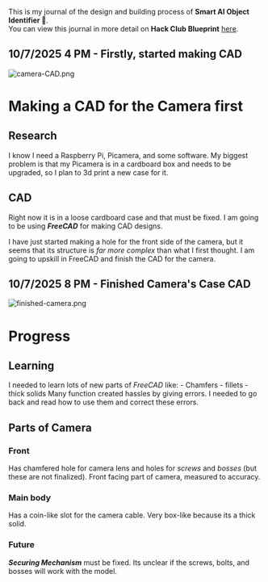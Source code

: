 <!--
  ===================    !!READ THIS NOTICE!!   ====================
  DO NOT edit this file manually. Your changes WILL BE OVERWRITTEN!
  This journal is auto generated and updated by Hack Club Blueprint.
  To edit this file, please edit your journal entries on Blueprint.
  ==================================================================
-->

This is my journal of the design and building process of **Smart AI Object Identifier 🤖**.  
You can view this journal in more detail on **Hack Club Blueprint** [here](https://blueprint.hackclub.com/projects/290).


## 10/7/2025 4 PM - Firstly, started making CAD  

![camera-CAD.png](https://blueprint.hackclub.com/user-attachments/blobs/proxy/eyJfcmFpbHMiOnsiZGF0YSI6OTUxLCJwdXIiOiJibG9iX2lkIn19--fd1585401d3efca3188300f87f8b662c1b629c1b/camera-CAD.png)

# Making a CAD for the Camera first

## Research

I know I need a Raspberry Pi, Picamera, and some software. My biggest problem is that my Picamera is in a cardboard box and needs to be upgraded, so I plan to 3d print a new case for it.

## CAD

Right now it is in a loose cardboard case and that must be fixed. I am going to be using ***FreeCAD*** for making CAD designs.

I have just started making a hole for the front side of the camera, but it seems that its structure is *far more complex* than what I first thought. I am going to upskill in FreeCAD and finish the CAD for the camera.  

## 10/7/2025 8 PM - Finished Camera's Case CAD  

![finished-camera.png](https://blueprint.hackclub.com/user-attachments/blobs/proxy/eyJfcmFpbHMiOnsiZGF0YSI6OTY3LCJwdXIiOiJibG9iX2lkIn19--43ec9ea78ca83f5157aa15693ac722a8eb4cfced/finished-camera.png)
# Progress

## Learning

I needed to learn lots of new parts of *FreeCAD* like:
	- Chamfers
	- fillets
	- thick solids
Many function created hassles by giving errors. I needed to go back and read how to use them and correct these errors.

## Parts of Camera

### Front

Has chamfered hole for camera lens and holes for *screws* and *bosses* (but these are not finalized). Front facing part of camera, measured to accuracy.

### Main body

Has a coin-like slot for the camera cable. Very box-like because its a thick solid.

### Future

***Securing Mechanism*** must be fixed. Its unclear if the screws, bolts, and bosses will work with the model.  

